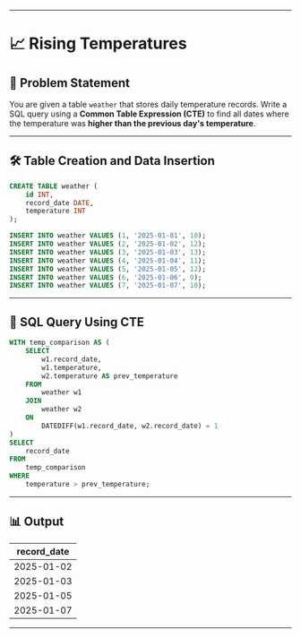 
---

# 📈 Rising Temperatures

## 📌 Problem Statement

You are given a table `weather` that stores daily temperature records. Write a SQL query using a **Common Table Expression (CTE)** to find all dates where the temperature was **higher than the previous day's temperature**.

---

## 🛠️ Table Creation and Data Insertion

```sql
CREATE TABLE weather (
    id INT,
    record_date DATE,
    temperature INT
);

INSERT INTO weather VALUES (1, '2025-01-01', 10);
INSERT INTO weather VALUES (2, '2025-01-02', 12);
INSERT INTO weather VALUES (3, '2025-01-03', 13);
INSERT INTO weather VALUES (4, '2025-01-04', 11);
INSERT INTO weather VALUES (5, '2025-01-05', 12);
INSERT INTO weather VALUES (6, '2025-01-06', 9);
INSERT INTO weather VALUES (7, '2025-01-07', 10);
```

---

## 🧮 SQL Query Using CTE

```sql
WITH temp_comparison AS (
    SELECT
        w1.record_date,
        w1.temperature,
        w2.temperature AS prev_temperature
    FROM
        weather w1
    JOIN
        weather w2
    ON
        DATEDIFF(w1.record_date, w2.record_date) = 1
)
SELECT
    record_date
FROM
    temp_comparison
WHERE
    temperature > prev_temperature;
```

---

## 📊 Output

| record_date |
|-------------|
| 2025-01-02  |
| 2025-01-03  |
| 2025-01-05  |
| 2025-01-07  |

---

